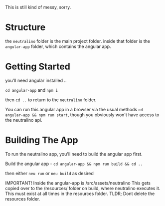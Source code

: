 This is still kind of messy, sorry.

Structure
===========

the `neutralino` folder is the main project folder.
inside that folder is the `angular-app` folder, which contains the angular app.

Getting Started
===============
you'll need angular installed ..

`cd angular-app` and `npm i`

then `cd ..` to return to the `neutralino` folder.

You can run this angular app in a browser via the usual methods `cd angular-app && npm run start`, though you obviously won't have access to the neutralino api.

Building The App
================

To run the neutralino app, you'll need to build the angular app first.

Build the angular app -
`cd angular-app && npm run build && cd ..`

then either `neu run` or `neu build` as desired

IMPORTANT!
Inside the angular-app is /src/assets/neutralino This gets copied over to the /resources/ folder on build, where neutralino executes it. This must exist at all times in the resources folder. TLDR; Dont delete the resources folder. 

